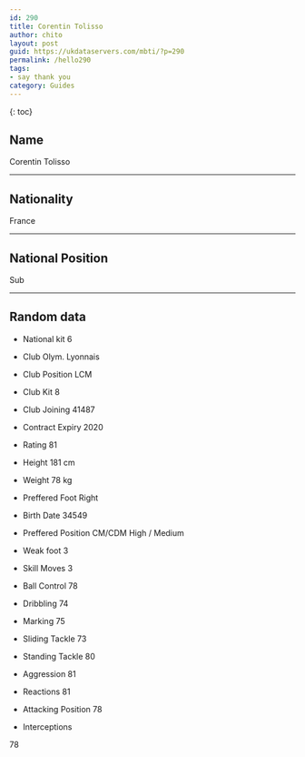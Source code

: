 ```yaml
---
id: 290
title: Corentin Tolisso
author: chito
layout: post
guid: https://ukdataservers.com/mbti/?p=290
permalink: /hello290
tags:
- say thank you
category: Guides
---
```



{: toc}

## Name  
Corentin Tolisso 

* * *

## Nationality  
France 

* * *

## National Position  
Sub 

* * *

## Random data 

  * National kit 
6 

  * Club 
Olym. Lyonnais 

  * Club Position 
LCM 

  * Club Kit 
8 

  * Club Joining 
41487 

  * Contract Expiry 
2020 

  * Rating 
81 

  * Height 
181 cm 

  * Weight 
78 kg 

  * Preffered Foot 
Right 

  * Birth Date 
34549 

  * Preffered Position 
CM/CDM High / Medium 

  * Weak foot 
3 

  * Skill Moves 
3 

  * Ball Control 
78 

  * Dribbling 
74 

  * Marking 
75 

  * Sliding Tackle 
73 

  * Standing Tackle 
80 

  * Aggression 
81 

  * Reactions 
81 

  * Attacking Position 
78 

  * Interceptions 

78